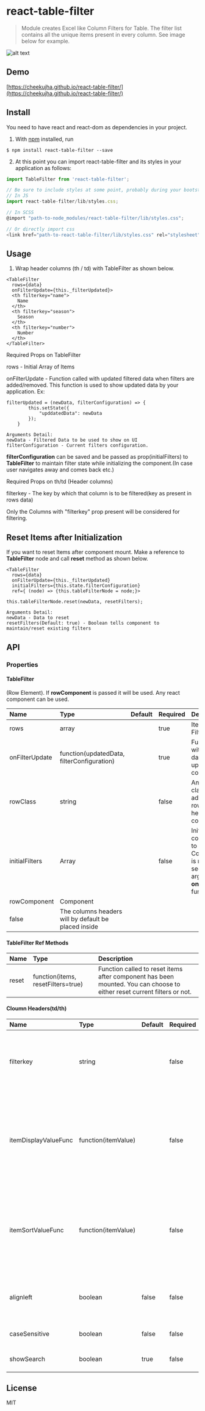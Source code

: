 # react-table-filter

> Module creates Excel like Column Filters for Table. The filter list contains all the unique items present in every column. See image below for example.

![alt text](https://user-images.githubusercontent.com/13845950/34553583-42f475c0-f14e-11e7-87f0-7d9704545bb9.png)

## Demo

[https://cheekujha.github.io/react-table-filter/](https://cheekujha.github.io/react-table-filter/)

## Install
You need to have react and react-dom as dependencies in your project.

1. With [npm](https://npmjs.org/) installed, run

```
$ npm install react-table-filter --save
```

2. At this point you can import react-table-filter and its styles in your application as follows:

```js
import TableFilter from 'react-table-filter';

// Be sure to include styles at some point, probably during your bootstraping
// In JS
import react-table-filter/lib/styles.css;

// In SCSS
@import "path-to-node_modules/react-table-filter/lib/styles.css";

// Or directly import css
<link href="path-to-react-table-filter/lib/styles.css" rel="stylesheet" />

```

## Usage

1. Wrap header columns (th / td) with TableFilter as shown below.
```
<TableFilter
  rows={data}
  onFilterUpdate={this._filterUpdated}>
  <th filterkey="name">
    Name
  </th>
  <th filterkey="season">
    Season
  </th>
  <th filterkey="number">
    Number
  </th>
</TableFilter>
```
Required Props on TableFilter

rows - Initial Array of Items

onFilterUpdate - Function called with updated filtered data when filters are added/removed. This function is used to show updated data by your application. Ex:

```
filterUpdated = (newData, filterConfiguration) => {
		this.setState({
			"upddatedData": newData
		});
	}
```
```
Arguments Detail:
newData - Filtered Data to be used to show on UI
filterConfiguration - Current filters configuration.
```
**filterConfiguration** can be saved and be passed as prop(initialFilters) to **TableFilter** to maintain filter state while initializing the component.(In case user navigates away and comes back etc.)

Required Props on th/td (Header columns)

filterkey - The key by which that column is to be filtered(key as present in rows data)

Only the Columns with "filterkey" prop present will be considered for filtering.

## Reset Items after Initialization

If you want to reset Items after component mount. Make a reference to **TableFilter** node and call **reset** method as shown below.

```
<TableFilter
  rows={data}
  onFilterUpdate={this._filterUpdated}
  initialFilters={this.state.filterConfiguration}
  ref={ (node) => {this.tableFilterNode = node;}>

this.tableFilterNode.reset(newData, resetFilters);
```

```
Arguments Detail:
newData - Data to reset
resetFilters(Default: true) - Boolean tells component to maintain/reset existing filters
```
## API

### Properties

#### TableFilter

Name | Type | Default | Required | Description
:--- | :--- | :------ | :------- | :----------
rows | array | | true | Items for the Filter
onFilterUpdate | function(updatedData, filterConfiguration) | | true | Function called with filtered data and updated filter configuration
rowClass | string | | false | Any additional class to be added to table row contaning header columns
initialFilters | Array | | false | Initial Filter configuration to be applied. Configuration is received as second argument for **onFilterUpdate** function
rowComponent | Component | <tr></tr> | false | The columns headers will by default be placed inside <tr></tr> (Row Element). If **rowComponent** is passed it will be used. Any react component can be used.

#### TableFilter Ref Methods

Name | Type | Description
:--- | :--- | :----------
reset | function(items, resetFilters=true) | Function called to reset items after component has been mounted. You can choose to either reset current filters or not.


#### Cloumn Headers(td/th)

Name | Type | Default | Required | Description
:--- | :--- | :------ | :------- | :----------
filterkey | string | | false | Key by which the Column should be filtered(Key as present in single Item)
itemDisplayValueFunc | function(itemValue) | | false | Optional Function that returns the Value that is displayed in the filter list for each item(Default is the item value - Item[key])
itemSortValueFunc | function(itemValue) | | false | Optional Function that returns the Value that is used while sorting (Default is the item value - Item[key])
alignleft | boolean | false | false | Decides while side filter list should be aligned w.r.t Column
caseSensitive | boolean | false | false | Case Sensitivity during sort
showSearch | boolean | true | false | Display/Hide the search input

## License

MIT
